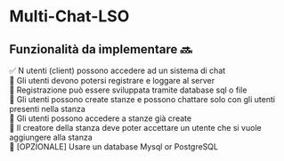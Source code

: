 # Multi-Chat-LSO

## Funzionalità da implementare :soon:

:white_check_mark: N utenti (client) possono accedere ad un sistema di chat <br />
:black_square_button:	Gli utenti devono potersi registrare e loggare al server <br />
:black_square_button:	Registrazione può essere sviluppata tramite database sql o file <br />
:black_square_button:	Gli utenti possono create stanze e possono chattare solo con gli utenti presenti nella stanza <br />
:black_square_button:	Gli utenti possono accedere a stanze già create <br />
:black_square_button:	Il creatore della stanza deve poter accettare un utente che si vuole aggiungere alla stanza <br />
:black_square_button:	[OPZIONALE] Usare un database Mysql or PostgreSQL <br />
